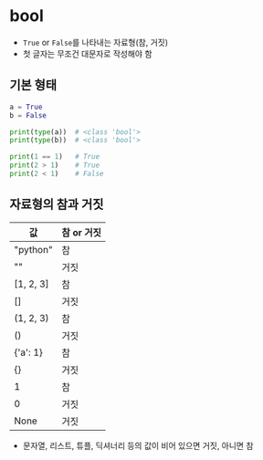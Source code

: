 # bool

- `True` or `False`를 나타내는 자료형(참, 거짓)
- 첫 글자는 무조건 대문자로 작성해야 함

## 기본 형태

```python
a = True
b = False

print(type(a))  # <class 'bool'>
print(type(b))  # <class 'bool'>

print(1 == 1)   # True
print(2 > 1)    # True
print(2 < 1)    # False
```

## 자료형의 참과 거짓

|값|참 or 거짓|
|---|---|
|"python"|참|
|""|거짓|
|[1, 2, 3]|참|
|[]|거짓|
|(1, 2, 3)|참|
|()|거짓|
|{'a': 1}|참|
|{}|거짓|
|1|참|
|0|거짓|
|None|거짓|

- 문자열, 리스트, 튜플, 딕셔너리 등의 값이 비어 있으면 거짓, 아니면 참